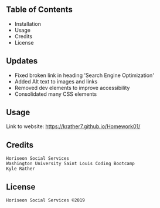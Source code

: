 ## Table of Contents

* Installation
* Usage
* Credits
* License

## Updates
* Fixed broken link in heading 'Search Engine Optimization'
* Added Alt text to images and links
* Removed dev elements to improve accessibility
* Consolidated many CSS elements

## Usage
Link to website:
https://krather7.github.io/Homework01/

## Credits
	Horiseon Social Services
	Washington University Saint Louis Coding Bootcamp
	Kyle Rather

## License
	Horiseon Social Services ©2019